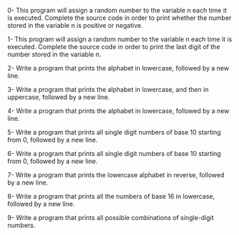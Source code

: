 0-	This program will assign a random number to the variable n each time it is executed. Complete the source code in order to print whether the number stored in the variable n is positive or negative.

1-	This program will assign a random number to the variable n each time it is executed. Complete the source code in order to print the last digit of the number stored in the variable n.

2-	Write a program that prints the alphabet in lowercase, followed by a new line.

3-	Write a program that prints the alphabet in lowercase, and then in uppercase, followed by a new line.

4-	Write a program that prints the alphabet in lowercase, followed by a new line.

5-	Write a program that prints all single digit numbers of base 10 starting from 0, followed by a new line.

6-	Write a program that prints all single digit numbers of base 10 starting from 0, followed by a new line.

7-	Write a program that prints the lowercase alphabet in reverse, followed by a new line.

8-	Write a program that prints all the numbers of base 16 in lowercase, followed by a new line.

9-	Write a program that prints all possible combinations of single-digit numbers.

